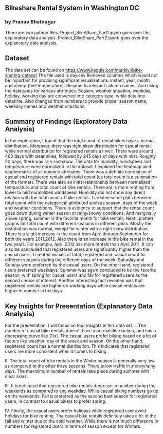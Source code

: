 ## Bikeshare Rental System in Washington DC
### by Pranav Bhatnagar

There are two python files. 
Project_BikeShare_Part1.ipynb goes over the exploratory data analysis. 
Project_BikeShare_Part2.ipynb goes over the explanatory data analysis. 

## Dataset

The data set can be found on https://www.kaggle.com/marklvl/bike-sharing-dataset 
The file used is day.csv
Removed columns which would not be important for providing significant visualizations: instant, year, month and atemp (feel temperature).
Rename to relevant column names. And fixing the datatypes for various attributes. Season, weather situation, weekday, holiday, working day are converted into category type, while date into datetime. Also changed from numbers to provide proper season name, weekday names and weather situations. 

## Summary of Findings (Exploratory Data Analysis)

In the exploration, I found that the total count of rental bikes have a normal distribution. Moreover, there was right skew distribution for casual rental, while normal distribution for registered rentals as well. There were around 460 days with clear skies, followed by 245 days of days with mist. Roughly 20 days, there was rain and snow. The data for humidity, windspeed and temperature were normalized in the dataset.
I explored the heatmap amd scattermatrix of all numeric attributes. There was a definite correlation of casual and registered rentals with total count (as total count is a summation of the former). There was also an initial relationship between normalized temperature and total count of bike rentals. There are is more renting from lower to mid normalized windspeed. Humidity did not show any direct relation with the total count of bike rentals. I created some plots between total count with the categorical attributed such as season, days of the week and weather conditions. There is evidence to support that the rental count goes down during winter season or rainy/snowy conditions. And marginally above spring, summer is the favorite month for bike rentals. Next I plotted graphs for total count with different seasons in different plots. Mostly the distribution was normal, except for winter with a right skew distribution. There is a slight increase in the count from April through Septmeber for both the years 2011,2012. Also there is an increase in the bike rental in the two years. For example, April 2012 has more rentals than April 2011. It can also be concluded that registered users are significantly higher than the casual users.
I created visuals of total, registered and casual count for different seasons during the different days of the week. Saturday and Sunday were preferred by the casual users. On the other hand, registered users preferred weekdays. Summer was again concluded to be the favorite season, with spring for casual users and fall for registered users as the second choice of interest. Another interesting fact revealed was that registered rentals are higher on working days while casual rentals are higher in number in holidays. 


## Key Insights for Presentation (Explanatory Data Analysis)
For the presentation, I will focus on four insights in this data set. 
I. The number of casual bike rentals doesn't have a normal distribution, and has a decreasing curve like (1/x). The casual users prefer biking based on a lot of factors like weather, day of the week and season. On the other hand, registered count has a normal distribution. This indicates that registered users are more consistent when it comes to biking. 

II. The total count of bike rentals in the Winter season is generally very low as compared to the other three seasons. There is low traffic in snowy/rainy days. The maxmimum number of rentals take place during summer with clear skies. 

III. It is indicated that regsitered bike rentals decrease in number during the weekends as compared to any weekday. While casual biking numbers go up on the weekends. Fall is preferred as the second best season for registered users, in contrast to casual bikers to prefer spring. 

IV. Finally, the casual users prefer holidays while registered user avoid holidays for bike renting. The casual bike rentals definitely takes a hit in the fall and winter due to the cold weather. While there is not much difference in numbers for registered users in terms of season except for Winters. 
